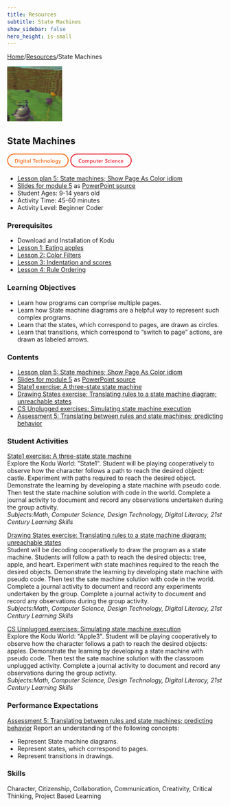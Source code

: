 ```yaml
---
title: Resources
subtitle: State Machines
show_sidebar: false
hero_height: is-small
---
```


[Home](..)/[Resources](.)/State Machines

[![](state_machines.png)](https://www.kodugamelab.com/worlds/#r9vwvpH3v0SnRRZnB69x2Q==)

## State Machines
![Digital Technology](dt.png) ![Computer Science](cs.png)

* [Lesson plan 5: State machines; Show Page As Color idiom](https://www.cs.cmu.edu/~dst/Kodu/Curriculum/modules/05/lesson5.pdf) 
* [Slides for module 5](https://www.cs.cmu.edu/~dst/Kodu/Curriculum/modules/05/slides5.pdf) as [PowerPoint source](https://www.cs.cmu.edu/~dst/Kodu/Curriculum/modules/05/slides5.pptx) 
* Student Ages: 9-14 years old
* Activity Time: 45-60 minutes
* Activity Level: Beginner Coder

### Prerequisites 
* Download and Installation of Kodu
* [Lesson 1: Eating apples](eating_apples)
* [Lesson 2: Color Filters](color_filters)
* [Lesson 3: Indentation and scores](indentation_and_scores)
* [Lesson 4: Rule Ordering](rule_ordering)

### Learning Objectives
* Learn how programs can comprise multiple pages.
* Learn how State machine diagrams are a helpful way to represent such complex programs.
* Learn that the states, which correspond to pages, are drawn as circles.
* Learn that transitions, which correspond to “switch to page” actions, are drawn as labeled arrows.

### Contents
* [Lesson plan 5: State machines; Show Page As Color idiom](https://www.cs.cmu.edu/~dst/Kodu/Curriculum/modules/05/lesson5.pdf) 
* [Slides for module 5](https://www.cs.cmu.edu/~dst/Kodu/Curriculum/modules/05/slides5.pdf) as [PowerPoint source](https://www.cs.cmu.edu/~dst/Kodu/Curriculum/modules/05/slides5.pptx) 
* [State1 exercise: A three-state state machine](https://www.cs.cmu.edu/~dst/Kodu/Curriculum/modules/05/05-state1.pdf)
* [Drawing States exercise: Translating rules to a state machine diagram; unreachable states](https://www.cs.cmu.edu/~dst/Kodu/Curriculum/modules/05/05-drawing.pdf)
* [CS Unplugged exercises: Simulating state machine execution](https://www.cs.cmu.edu/~dst/Kodu/Curriculum/modules/05/05-unplugged.pdf)
* [Assessment 5: Translating between rules and state machines; predicting behavior](https://www.cs.cmu.edu/~dst/Kodu/Curriculum/modules/05/questionnaire5.pdf)

### Student Activities
[State1 exercise: A three-state state machine](https://www.cs.cmu.edu/~dst/Kodu/Curriculum/modules/05/05-state1.pdf)<br>
Explore the Kodu World: "State1". Student will be playing cooperatively to observe how the character follows a path to reach the desired object: castle. Experiment with paths required to reach the desired object. Demonstrate the learning by developing a state machine with pseudo code. Then test the state machine solution with code in the world. Complete a journal activity to document and record any observations undertaken during the group activity.<br>
*Subjects:Math, Computer Science, Design Technology, Digital Literacy, 21st Century Learning Skills*

[Drawing States exercise: Translating rules to a state machine diagram; unreachable states](https://www.cs.cmu.edu/~dst/Kodu/Curriculum/modules/05/05-drawing.pdf)<br>
Student will be decoding cooperatively to draw the program as a state machine. Students will follow a path to reach the desired objects: tree, apple, and heart. Experiment with state machines required to the reach the desired objects. Demonstrate the learning by developing state machine with pseudo code. Then test the sate machine solution with code in the world. Complete a journal activity to document and record any experiments undertaken by the group. Complete a journal activity to document and record any observations during the group activity.<br>
*Subjects:Math, Computer Science, Design Technology, Digital Literacy, 21st Century Learning Skills*

[CS Unplugged exercises: Simulating state machine execution](https://www.cs.cmu.edu/~dst/Kodu/Curriculum/modules/05/05-unplugged.pdf)<br>
Explore the Kodu World: "Apple3". Student will be playing cooperatively to observe how the character follows a path to reach the desired objects: apples. Demonstrate the learning by developing a state machine with pseudo code. Then test the sate machine solution with the classroom unplugged activity. Complete a journal activity to document and record any observations during the group activity.<br>
*Subjects:Math, Computer Science, Design Technology, Digital Literacy, 21st Century Learning Skills*

### Performance Expectations
[Assessment 5: Translating between rules and state machines; predicting behavior](https://www.cs.cmu.edu/~dst/Kodu/Curriculum/modules/05/questionnaire5.pdf) Report an understanding of the following concepts: 

* Represent State machine diagrams.
* Represent states, which correspond to pages.
* Represent transitions in drawings.

### Skills
Character,
Citizenship,
Collaboration,
Communication,
Creativity,
Critical Thinking,
Project Based Learning

    
